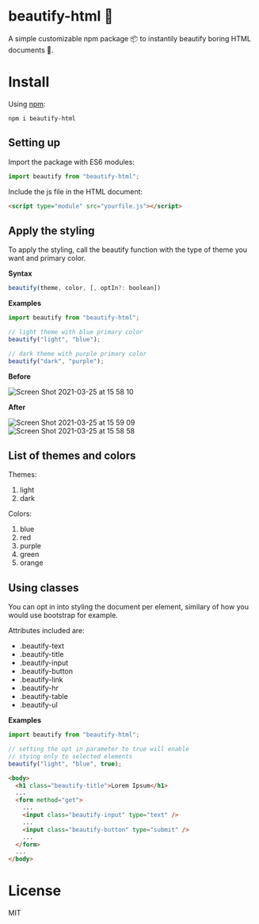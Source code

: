 # beautify-html 🎨

A simple customizable npm package 📦 to instantily beautify boring HTML documents 🎨.

# Install

Using [npm](http://npmjs.org):

```
npm i beautify-html
```

## Setting up

Import the package with ES6 modules:

```js
import beautify from "beautify-html";
```

Include the js file in the HTML document:

```html
<script type="module" src="yourfile.js"></script>
```

## Apply the styling

To apply the styling, call the beautify function with the type of theme you want and primary color.

**Syntax**

```js
beautify(theme, color, [, optIn?: boolean])
```

**Examples**

```js
import beautify from "beautify-html";

// light theme with blue primary color
beautify("light", "blue");

// dark theme with purple primary color
beautify("dark", "purple");
```

**Before**

![Screen Shot 2021-03-25 at 15 58 10](https://user-images.githubusercontent.com/42813496/112494441-b6b1ac80-8d8b-11eb-811c-ac1356f219e2.png)

**After**

![Screen Shot 2021-03-25 at 15 59 09](https://user-images.githubusercontent.com/42813496/112494429-b44f5280-8d8b-11eb-8032-ab9cfb75a694.png)
![Screen Shot 2021-03-25 at 15 58 58](https://user-images.githubusercontent.com/42813496/112494446-b7e2d980-8d8b-11eb-968c-986536eb39da.png)

## List of themes and colors

Themes:

1. light
2. dark

Colors:

1. blue
2. red
3. purple
4. green
5. orange

## Using classes

You can opt in into styling the document per element, similary of how you would use bootstrap for example.

Attributes included are:

- .beautify-text
- .beautify-title
- .beautify-input
- .beautify-button
- .beautify-link
- .beautify-hr
- .beautify-table
- .beautify-ul

**Examples**

```js
import beautify from "beautify-html";

// setting the opt in parameter to true will enable
// stying only to selected elements
beautify("light", "blue", true);
```

```html
<body>
  <h1 class="beautify-title">Lorem Ipsum</h1>
  ...
  <form method="get">
    ...
    <input class="beautify-input" type="text" />
    ...
    <input class="beautify-button" type="submit" />
    ...
  </form>
  ...
</body>
```

# License

MIT
